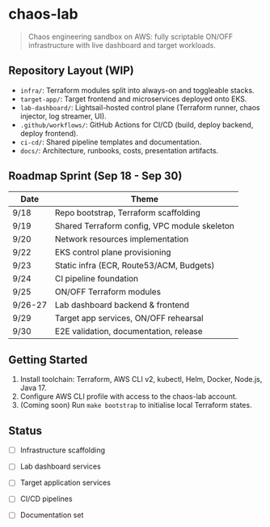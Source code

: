 # chaos-lab

> Chaos engineering sandbox on AWS: fully scriptable ON/OFF infrastructure with live dashboard and target workloads.

## Repository Layout (WIP)
- `infra/`: Terraform modules split into always-on and toggleable stacks.
- `target-app/`: Target frontend and microservices deployed onto EKS.
- `lab-dashboard/`: Lightsail-hosted control plane (Terraform runner, chaos injector, log streamer, UI).
- `.github/workflows/`: GitHub Actions for CI/CD (build, deploy backend, deploy frontend).
- `ci-cd/`: Shared pipeline templates and documentation.
- `docs/`: Architecture, runbooks, costs, presentation artifacts.

## Roadmap Sprint (Sep 18 - Sep 30)
| Date | Theme |
| --- | --- |
| 9/18 | Repo bootstrap, Terraform scaffolding |
| 9/19 | Shared Terraform config, VPC module skeleton |
| 9/20 | Network resources implementation |
| 9/22 | EKS control plane provisioning |
| 9/23 | Static infra (ECR, Route53/ACM, Budgets) |
| 9/24 | CI pipeline foundation |
| 9/25 | ON/OFF Terraform modules |
| 9/26-27 | Lab dashboard backend & frontend |
| 9/29 | Target app services, ON/OFF rehearsal |
| 9/30 | E2E validation, documentation, release |

## Getting Started
1. Install toolchain: Terraform, AWS CLI v2, kubectl, Helm, Docker, Node.js, Java 17.
2. Configure AWS CLI profile with access to the chaos-lab account.
3. (Coming soon) Run `make bootstrap` to initialise local Terraform states.

## Status
- [ ] Infrastructure scaffolding
- [ ] Lab dashboard services
- [ ] Target application services
- [ ] CI/CD pipelines
- [ ] Documentation set

